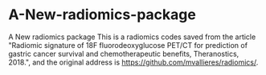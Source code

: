 # A-New-radiomics-package
A New radiomics package
This is a radiomics codes saved from the article "Radiomic signature of 18F fluorodeoxyglucose PET/CT for prediction of gastric cancer survival and chemotherapeutic benefits, Theranostics, 2018.", and the original address is https://github.com/mvallieres/radiomics/.
